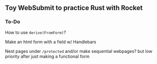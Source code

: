 ## Toy WebSubmit to practice Rust with Rocket

### To-Do

How to use `derive(FromForm)`?

Make an html form with a field w/ Handlebars

Nest pages under `/protected` and/or make sequential webpages? but low priority after just making a functional form
